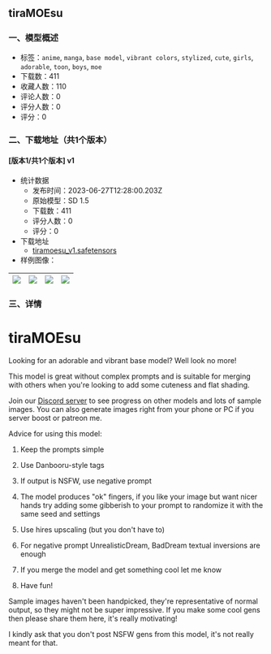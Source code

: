 ## tiraMOEsu
### 一、模型概述

- 标签：`anime`, `manga`, `base model`, `vibrant colors`, `stylized`, `cute`, `girls`, `adorable`, `toon`, `boys`, `moe`
- 下载数：411
- 收藏人数：110
- 评论人数：0
- 评分人数：0
- 评分：0

### 二、下载地址（共1个版本）

#### [版本1/共1个版本] v1

- 统计数据
  - 发布时间：2023-06-27T12:28:00.203Z
  - 原始模型：SD 1.5
  - 下载数：411
  - 评分人数：0
  - 评分：0
- 下载地址
  - [tiramoesu_v1.safetensors](https://civitai.com/api/download/models/105161)
- 样例图像：

| <img src="https://image.civitai.com/xG1nkqKTMzGDvpLrqFT7WA/cc73bb03-c36d-4149-b856-db7e309df97a/width=450/1307923.jpeg" /> | <img src="https://image.civitai.com/xG1nkqKTMzGDvpLrqFT7WA/8722fc4f-9b65-4d18-8e25-f71b50855b60/width=450/1316303.jpeg" /> | <img src="https://image.civitai.com/xG1nkqKTMzGDvpLrqFT7WA/31994684-014d-48cf-bf7a-2a6689a03924/width=450/1316308.jpeg" /> | <img src="https://image.civitai.com/xG1nkqKTMzGDvpLrqFT7WA/66b2b74a-1f43-4a2d-8848-4f78cb2beaca/width=450/1307932.jpeg" /> |
| ---- | ---- | ---- | ---- |


### 三、详情
<h1 id="heading-1188">tiraMOEsu</h1><p>Looking for an adorable and vibrant base model? Well look no more!</p><p>This model is great without complex prompts and is suitable for merging with others when you're looking to add some cuteness and flat shading.</p><p>Join our <a target="_blank" rel="ugc" href="https://discord.gg/3t2CAF9DRj">Discord server</a> to see progress on other models and lots of sample images. You can also generate images right from your phone or PC if you server boost or patreon me.</p><p>Advice for using this model:</p><ol><li><p>Keep the prompts simple</p></li><li><p>Use Danbooru-style tags</p></li><li><p>If output is NSFW, use negative prompt</p></li><li><p>The model produces "ok" fingers, if you like your image but want nicer hands try adding some gibberish to your prompt to randomize it with the same seed and settings</p></li><li><p>Use hires upscaling (but you don't have to)</p></li><li><p>For negative prompt UnrealisticDream, BadDream textual inversions are enough</p></li><li><p>If you merge the model and get something cool let me know</p></li><li><p>Have fun!</p></li></ol><p>Sample images haven't been handpicked, they're representative of normal output, so they might not be super impressive. If you make some cool gens then please share them here, it's really motivating!</p><p>I kindly ask that you don't post NSFW gens from this model, it's not really meant for that.</p>